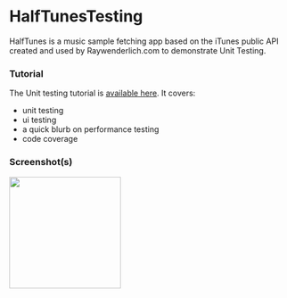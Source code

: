 # HalfTunesTesting
HalfTunes is a music sample fetching app based on the iTunes public API created and used by Raywenderlich.com to demonstrate Unit Testing.

### Tutorial
The Unit testing tutorial is [available here][1].
It covers:
* unit testing
* ui testing
* a quick blurb on performance testing
* code coverage

### Screenshot(s)
<img src="https://github.com/jeremybroutin/HalfTunesTesting/blob/master/haltunes_ss.png" width="200px">

[1]: https://www.raywenderlich.com/150073/ios-unit-testing-and-ui-testing-tutorial

